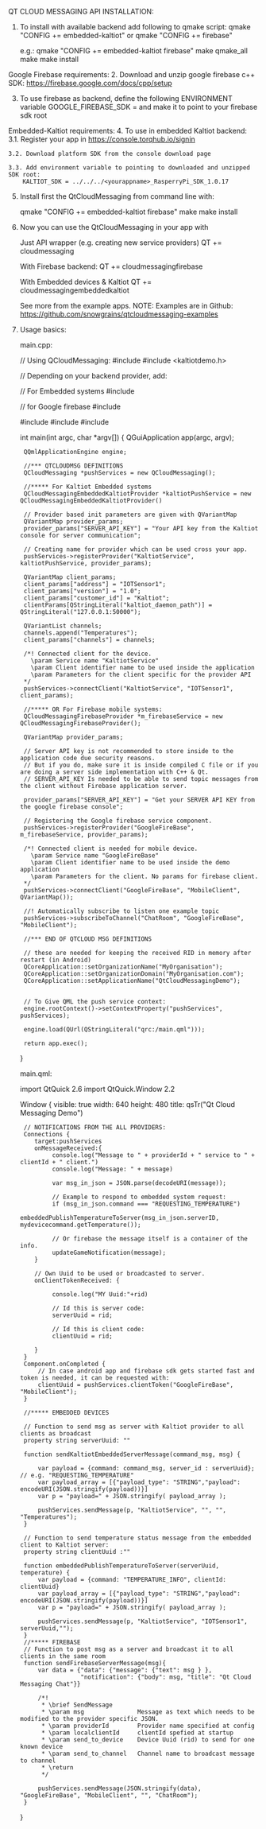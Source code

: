 QT CLOUD MESSAGING API INSTALLATION:

1. To install with available backend add following to qmake script:
    qmake "CONFIG += embedded-kaltiot"
    or
    qmake "CONFIG += firebase"

    e.g.:
    qmake "CONFIG += embedded-kaltiot firebase"
    make qmake_all
    make
    make install

Google Firebase requirements:
2. Download and unzip google firebase c++ SDK:
    https://firebase.google.com/docs/cpp/setup

3. To use firebase as backend, define the following ENVIRONMENT variable
    GOOGLE_FIREBASE_SDK =
    and make it to point to your firebase sdk root

Embedded-Kaltiot requirements:
4. To use in embedded Kaltiot backend:
    3.1. Register your app in
        https://console.torqhub.io/signin

    3.2. Download platform SDK from the console download page

    3.3. Add environment variable to pointing to downloaded and unzipped SDK root:
        KALTIOT_SDK = ../../../<yourappname>_RasperryPi_SDK_1.0.17


5. Install first the QtCloudMessaging from command line with:

    qmake "CONFIG += embedded-kaltiot firebase"
    make
    make install

6. Now you can use the QtCloudMessaging in your app with

    Just API wrapper (e.g. creating new service providers)
    QT += cloudmessaging

    With Firebase backend:
    QT += cloudmessagingfirebase

    With Embedded devices & Kaltiot
    QT += cloudmessagingembeddedkaltiot

    See more from the example apps.
    NOTE: Examples are in Github:
    https://github.com/snowgrains/qtcloudmessaging-examples

7. Usage basics:

    main.cpp:

    // Using QCloudMessaging:
    #include <QtCloudMessaging>
    #include <kaltiotdemo.h>

    // Depending on your backend provider, add:

    // For Embedded systems
    #include <QtCloudMessagingEmbeddedKaltiot>

    // for Google firebase
    #include <QCloudMessagingFirebaseProvider>

    #include <QGuiApplication>
    #include <QQmlApplicationEngine>
    #include <QQmlContext>

    int main(int argc, char *argv[])
    {
        QGuiApplication app(argc, argv);

        QQmlApplicationEngine engine;

        //*** QTCLOUDMSG DEFINITIONS
        QCloudMessaging *pushServices = new QCloudMessaging();

        //***** For Kaltiot Embedded systems
        QCloudMessagingEmbeddedKaltiotProvider *kaltiotPushService = new QCloudMessagingEmbeddedKaltiotProvider()

        // Provider based init parameters are given with QVariantMap
        QVariantMap provider_params;
        provider_params["SERVER_API_KEY"] = "Your API key from the Kaltiot console for server communication";

        // Creating name for provider which can be used cross your app.
        pushServices->registerProvider("KaltiotService", kaltiotPushService, provider_params);

        QVariantMap client_params;
        client_params["address"] = "IOTSensor1";
        client_params["version"] = "1.0";
        client_params["customer_id"] = "Kaltiot";
        clientParams[QStringLiteral("kaltiot_daemon_path")] = QStringLiteral("127.0.0.1:50000");

        QVariantList channels;
        channels.append("Temperatures");
        client_params["channels"] = channels;

        /*! Connected client for the device.
          \param Service name "KaltiotService"
          \param Client identifier name to be used inside the application
          \param Parameters for the client specific for the provider API
        */
        pushServices->connectClient("KaltiotService", "IOTSensor1", client_params);

        //***** OR For Firebase mobile systems:
        QCloudMessagingFirebaseProvider *m_firebaseService = new QCloudMessagingFirebaseProvider();

        QVariantMap provider_params;

        // Server API key is not recommended to store inside to the application code due security reasons.
        // But if you do, make sure it is inside compiled C file or if you are doing a server side implementation with C++ & Qt.
        // SERVER_API_KEY Is needed to be able to send topic messages from the client without Firebase application server.

        provider_params["SERVER_API_KEY"] = "Get your SERVER API KEY from the google firebase console";

        // Registering the Google firebase service component.
        pushServices->registerProvider("GoogleFireBase", m_firebaseService, provider_params);

        /*! Connected client is needed for mobile device.
          \param Service name "GoogleFireBase"
          \param Client identifier name to be used inside the demo application
          \param Parameters for the client. No params for firebase client.
        */
        pushServices->connectClient("GoogleFireBase", "MobileClient", QVariantMap());

        //! Automatically subscribe to listen one example topic
        pushServices->subscribeToChannel("ChatRoom", "GoogleFireBase", "MobileClient");

        //*** END OF QTCLOUD MSG DEFINITIONS

        // these are needed for keeping the received RID in memory after restart (in Android)
        QCoreApplication::setOrganizationName("MyOrganisation");
        QCoreApplication::setOrganizationDomain("MyOrganisation.com");
        QCoreApplication::setApplicationName("QtCloudMessagingDemo");


        // To Give QML the push service context:
        engine.rootContext()->setContextProperty("pushServices", pushServices);

        engine.load(QUrl(QStringLiteral("qrc:/main.qml")));

        return app.exec();
    }

    main.qml:

    import QtQuick 2.6
    import QtQuick.Window 2.2


    Window {
        visible: true
        width: 640
        height: 480
        title: qsTr("Qt Cloud Messaging Demo")


        // NOTIFICATIONS FROM THE ALL PROVIDERS:
        Connections {
           target:pushServices
           onMessageReceived:{
                console.log("Message to " + providerId + " service to " + clientId + " client.")
                console.log("Message: " + message)

                var msg_in_json = JSON.parse(decodeURI(message));

                // Example to respond to embedded system request:
                if (msg_in_json.command === "REQUESTING_TEMPERATURE")
                    embeddedPublishTemperatureToServer(msg_in_json.serverID, mydevicecommand.getTemperature());

                // Or firebase the message itself is a container of the info.
                updateGameNotification(message);
           }

           // Own Uuid to be used or broadcasted to server.
           onClientTokenReceived: {

                console.log("MY Uuid:"+rid)

                // Id this is server code:
                serverUuid = rid;

                // Id this is client code:
                clientUuid = rid;

           }
        }
        Component.onCompleted {
            // In case android app and firebase sdk gets started fast and token is needed, it can be requested with:
            clientUuid = pushServices.clientToken("GoogleFireBase", "MobileClient");
        }

        //***** EMBEDDED DEVICES

        // Function to send msg as server with Kaltiot provider to all clients as broadcast
        property string serverUuid: ""

        function sendKaltiotEmbeddedServerMessage(command_msg, msg) {

            var payload = {command: command_msg, server_id : serverUuid}; // e.g. "REQUESTING_TEMPERATURE"
            var payload_array = [{"payload_type": "STRING","payload": encodeURI(JSON.stringify(payload))}]
            var p = "payload=" + JSON.stringify( payload_array );

            pushServices.sendMessage(p, "KaltiotService", "", "", "Temperatures");
        }

        // Function to send temperature status message from the embedded client to Kaltiot server:
        property string clientUuid :""

        function embeddedPublishTemperatureToServer(serverUuid, temperature) {
            var payload = {command: "TEMPERATURE_INFO", clientId: clientUuid}
            var payload_array = [{"payload_type": "STRING","payload": encodeURI(JSON.stringify(payload))}]
            var p = "payload=" + JSON.stringify( payload_array );

            pushServices.sendMessage(p, "KaltiotService", "IOTSensor1", serverUuid,"");
        }
        //***** FIREBASE
        // Function to post msg as a server and broadcast it to all clients in the same room
        function sendFirebaseServerMessage(msg){
            var data = {"data": {"message": {"text": msg } },
                        "notification": {"body": msg, "title": "Qt Cloud Messaging Chat"}}

            /*!
             * \brief SendMessage
             * \param msg               Message as text which needs to be modified to the provider specific JSON.
             * \param providerId        Provider name specified at config
             * \param localclientId     clientId spefied at startup
             * \param send_to_device    Device Uuid (rid) to send for one known device
             * \param send_to_channel   Channel name to broadcast message to channel
             * \return
             */

            pushServices.sendMessage(JSON.stringify(data), "GoogleFireBase", "MobileClient", "", "ChatRoom");
        }
    }
